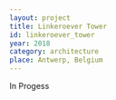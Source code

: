 ```yaml
---
layout: project
title: Linkeroever Tower
id: linkeroever_tower
year: 2018
category: architecture
place: Antwerp, Belgium
---
```

In Progess

